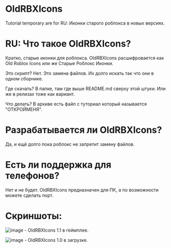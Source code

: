 # OldRBXIcons
Tutorial temporary are for RU: Иконки старого роблокса в новых версиях.

# RU: Что такое OldRBXIcons?
Кратко, старые иконки для роблокса.
OldRBXIcons расшифровается как Old Roblox Icons или же Старые Роблокс Иконки.

Это скрипт?
Нет. Это замена файлов. Их долго искать так что они в одном сборнике.

Где скачать?
В папке, там где выше README.md сверху этой штуки.
Или же в релизах тоже как вариант.

Что делать?
В архиве есть файл с туториал который называется "ОТКРОЙМЕНЯ".

# Разрабатывается ли OldRBXIcons?
Да, и ещё долго пока роблокс не запретит замену файлов.

# Есть ли поддержка для телефонов?
Нет и не будет. OldRBXIcons предназначен для ПК, а по возможности можете сделать порт.
# Скриншоты:
![image](https://user-images.githubusercontent.com/83903792/154313859-a860f0a7-4bf5-4cdf-853c-499a7ae8bc37.png) - OldRBXIcons 1.1 в геймплее.

![image](https://user-images.githubusercontent.com/83903792/154313996-597bd834-d882-4e0d-83ff-6341c9bff697.png) - OldRBXIcons 1.0 в загрузке.



